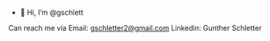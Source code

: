 - 👋 Hi, I’m @gschlett


Can reach me via
Email: gschletter2@gmail.com
Linkedin: Gunther Schletter




